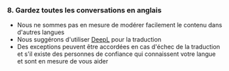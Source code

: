 ### 8. Gardez toutes les conversations en anglais

- Nous ne sommes pas en mesure de modérer facilement le contenu dans d'autres langues
- Nous suggérons d'utiliser [DeepL](https://www.deepl.com/translator) pour la traduction
- Des exceptions peuvent être accordées en cas d'échec de la traduction et s'il existe des personnes de confiance qui connaissent votre langue et sont en mesure de vous aider
